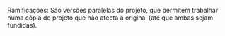 Ramificações: São versões paralelas do projeto, que permitem trabalhar numa cópia do projeto que não afecta a original (até que ambas sejam fundidas).
